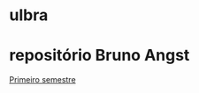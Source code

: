 # ulbra

# repositório Bruno Angst

[Primeiro semestre](https://github.com/BrunoCesarAngst/ulbra/tree/master/2018-2 "")
